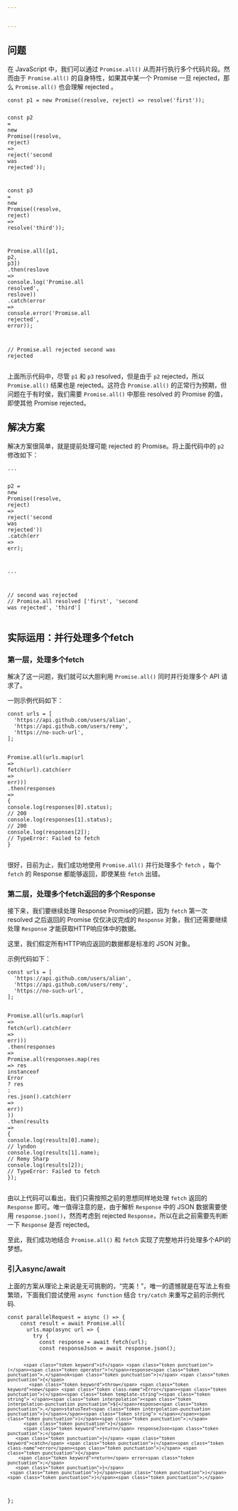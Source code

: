 ```yaml
---


---
```


<h2 id="问题">问题</h2>
<p>在 JavaScript 中，我们可以通过 <code>Promise.all()</code> 从而并行执行多个代码片段。然而由于 <code>Promise.all()</code> 的自身特性，如果其中某一个 Promise 一旦 rejected，那么 <code>Promise.all()</code> 也会理解 rejected 。</p>
<pre class=" language-javascript"><code class="prism  language-javascript"><span class="token keyword">const</span> p1 <span class="token operator">=</span> <span class="token keyword">new</span> <span class="token class-name">Promise</span><span class="token punctuation">(</span><span class="token punctuation">(</span>resolve<span class="token punctuation">,</span> reject<span class="token punctuation">)</span> <span class="token operator">=&gt;</span> <span class="token function">resolve</span><span class="token punctuation">(</span><span class="token string">'first'</span><span class="token punctuation">)</span><span class="token punctuation">)</span><span class="token punctuation">;</span>

<span class="token keyword">const</span> p2 <span class="token operator">=</span> <span class="token keyword">new</span> <span class="token class-name">Promise</span><span class="token punctuation">(</span><span class="token punctuation">(</span>resolve<span class="token punctuation">,</span> reject<span class="token punctuation">)</span> <span class="token operator">=&gt;</span> <span class="token function">reject</span><span class="token punctuation">(</span><span class="token string">'second was rejected'</span><span class="token punctuation">)</span><span class="token punctuation">)</span><span class="token punctuation">;</span>

<span class="token keyword">const</span> p3 <span class="token operator">=</span> <span class="token keyword">new</span> <span class="token class-name">Promise</span><span class="token punctuation">(</span><span class="token punctuation">(</span>resolve<span class="token punctuation">,</span> reject<span class="token punctuation">)</span> <span class="token operator">=&gt;</span> <span class="token function">resolve</span><span class="token punctuation">(</span><span class="token string">'third'</span><span class="token punctuation">)</span><span class="token punctuation">)</span><span class="token punctuation">;</span>

Promise<span class="token punctuation">.</span><span class="token function">all</span><span class="token punctuation">(</span><span class="token punctuation">[</span>p1<span class="token punctuation">,</span> p2<span class="token punctuation">,</span> p3<span class="token punctuation">]</span><span class="token punctuation">)</span>
<span class="token punctuation">.</span><span class="token function">then</span><span class="token punctuation">(</span>reslove <span class="token operator">=&gt;</span> console<span class="token punctuation">.</span><span class="token function">log</span><span class="token punctuation">(</span><span class="token string">'Promise.all resolved'</span><span class="token punctuation">,</span> reslove<span class="token punctuation">)</span><span class="token punctuation">)</span>
<span class="token punctuation">.</span><span class="token keyword">catch</span><span class="token punctuation">(</span>error <span class="token operator">=&gt;</span> console<span class="token punctuation">.</span><span class="token function">error</span><span class="token punctuation">(</span><span class="token string">'Promise.all rejected'</span><span class="token punctuation">,</span> error<span class="token punctuation">)</span><span class="token punctuation">)</span><span class="token punctuation">;</span>

<span class="token comment">// Promise.all rejected second was rejected</span>
</code></pre>
<p>上面所示代码中，尽管 <code>p1</code> 和 <code>p3</code> resolved，但是由于 <code>p2</code> rejected，所以 <code>Promise.all()</code> 结果也是 rejected。这符合 <code>Promise.all()</code> 的正常行为预期，但问题在于有时侯，我们需要 <code>Promise.all()</code> 中那些  resolved 的 Promise 的值，即使其他 Promise rejected。</p>
<h2 id="解决方案">解决方案</h2>
<p>解决方案很简单，就是提前处理可能 rejected 的 Promise。将上面代码中的 <code>p2</code> 修改如下：</p>
<pre class=" language-javascript"><code class="prism  language-javascript"><span class="token operator">...</span>

p2 <span class="token operator">=</span> <span class="token keyword">new</span> <span class="token class-name">Promise</span><span class="token punctuation">(</span><span class="token punctuation">(</span>resolve<span class="token punctuation">,</span> reject<span class="token punctuation">)</span> <span class="token operator">=&gt;</span> <span class="token function">reject</span><span class="token punctuation">(</span><span class="token string">'second was rejected'</span><span class="token punctuation">)</span><span class="token punctuation">)</span>
<span class="token punctuation">.</span><span class="token keyword">catch</span><span class="token punctuation">(</span>err <span class="token operator">=&gt;</span> err<span class="token punctuation">)</span><span class="token punctuation">;</span>

<span class="token operator">...</span>

<span class="token comment">// second was rejected</span>
<span class="token comment">// Promise.all resolved ['first', 'second was rejected', 'third']</span>
</code></pre>
<h2 id="实际运用：并行处理多个fetch">实际运用：并行处理多个fetch</h2>
<h3 id="第一层，处理多个fetch">第一层，处理多个fetch</h3>
<p>解决了这一问题，我们就可以大胆利用 <code>Promise.all()</code> 同时并行处理多个 API 请求了。</p>
<p>一则示例代码如下：</p>
<pre class=" language-javascript"><code class="prism  language-javascript"><span class="token keyword">const</span> urls <span class="token operator">=</span> <span class="token punctuation">[</span>
  <span class="token string">'https://api.github.com/users/alian'</span><span class="token punctuation">,</span>
  <span class="token string">'https://api.github.com/users/remy'</span><span class="token punctuation">,</span>
  <span class="token string">'https://no-such-url'</span><span class="token punctuation">,</span>
<span class="token punctuation">]</span><span class="token punctuation">;</span>

Promise<span class="token punctuation">.</span><span class="token function">all</span><span class="token punctuation">(</span>urls<span class="token punctuation">.</span><span class="token function">map</span><span class="token punctuation">(</span>url <span class="token operator">=&gt;</span> <span class="token function">fetch</span><span class="token punctuation">(</span>url<span class="token punctuation">)</span><span class="token punctuation">.</span><span class="token keyword">catch</span><span class="token punctuation">(</span>err <span class="token operator">=&gt;</span> err<span class="token punctuation">)</span><span class="token punctuation">)</span><span class="token punctuation">)</span>
<span class="token punctuation">.</span><span class="token function">then</span><span class="token punctuation">(</span>responses <span class="token operator">=&gt;</span> <span class="token punctuation">{</span>
  console<span class="token punctuation">.</span><span class="token function">log</span><span class="token punctuation">(</span>responses<span class="token punctuation">[</span><span class="token number">0</span><span class="token punctuation">]</span><span class="token punctuation">.</span>status<span class="token punctuation">)</span><span class="token punctuation">;</span> <span class="token comment">// 200</span>
  console<span class="token punctuation">.</span><span class="token function">log</span><span class="token punctuation">(</span>responses<span class="token punctuation">[</span><span class="token number">1</span><span class="token punctuation">]</span><span class="token punctuation">.</span>status<span class="token punctuation">)</span><span class="token punctuation">;</span> <span class="token comment">// 200</span>
  console<span class="token punctuation">.</span><span class="token function">log</span><span class="token punctuation">(</span>responses<span class="token punctuation">[</span><span class="token number">2</span><span class="token punctuation">]</span><span class="token punctuation">)</span><span class="token punctuation">;</span> <span class="token comment">// TypeError: Failed to fetch</span>
<span class="token punctuation">}</span>
</code></pre>
<p>很好，目前为止，我们成功地使用 <code>Promise.all()</code> 并行处理多个 <code>fetch</code> ，每个 <code>fetch</code> 的 Response 都能够返回，即使某些 <code>fetch</code> 出错。</p>
<h3 id="第二层，处理多个fetch返回的多个response">第二层，处理多个fetch返回的多个Response</h3>
<p>接下来，我们要继续处理 Response Promise的问题，因为 <code>fetch</code> 第一次 resolved 之后返回的 Promise 仅仅决议完成的 <code>Response</code> 对象，我们还需要继续处理 <code>Response</code> 才能获取HTTP响应体中的数据。</p>
<p>这里，我们假定所有HTTP响应返回的数据都是标准的 JSON 对象。</p>
<p>示例代码如下：</p>
<pre class=" language-javascript"><code class="prism  language-javascript"><span class="token keyword">const</span> urls <span class="token operator">=</span> <span class="token punctuation">[</span>
  <span class="token string">'https://api.github.com/users/alian'</span><span class="token punctuation">,</span>
  <span class="token string">'https://api.github.com/users/remy'</span><span class="token punctuation">,</span>
  <span class="token string">'https://no-such-url'</span><span class="token punctuation">,</span>
<span class="token punctuation">]</span><span class="token punctuation">;</span>

Promise<span class="token punctuation">.</span><span class="token function">all</span><span class="token punctuation">(</span>urls<span class="token punctuation">.</span><span class="token function">map</span><span class="token punctuation">(</span>url <span class="token operator">=&gt;</span> <span class="token function">fetch</span><span class="token punctuation">(</span>url<span class="token punctuation">)</span><span class="token punctuation">.</span><span class="token keyword">catch</span><span class="token punctuation">(</span>err <span class="token operator">=&gt;</span> err<span class="token punctuation">)</span><span class="token punctuation">)</span><span class="token punctuation">)</span>
  <span class="token punctuation">.</span><span class="token function">then</span><span class="token punctuation">(</span>responses <span class="token operator">=&gt;</span> Promise<span class="token punctuation">.</span><span class="token function">all</span><span class="token punctuation">(</span>responses<span class="token punctuation">.</span><span class="token function">map</span><span class="token punctuation">(</span>res <span class="token operator">=&gt;</span> 
    res <span class="token keyword">instanceof</span> <span class="token class-name">Error</span> <span class="token operator">?</span> res <span class="token punctuation">:</span> res<span class="token punctuation">.</span><span class="token function">json</span><span class="token punctuation">(</span><span class="token punctuation">)</span><span class="token punctuation">.</span><span class="token keyword">catch</span><span class="token punctuation">(</span>err <span class="token operator">=&gt;</span> err<span class="token punctuation">)</span><span class="token punctuation">)</span>
  <span class="token punctuation">)</span><span class="token punctuation">)</span>
  <span class="token punctuation">.</span><span class="token function">then</span><span class="token punctuation">(</span>results <span class="token operator">=&gt;</span> <span class="token punctuation">{</span>
    console<span class="token punctuation">.</span><span class="token function">log</span><span class="token punctuation">(</span>results<span class="token punctuation">[</span><span class="token number">0</span><span class="token punctuation">]</span><span class="token punctuation">.</span>name<span class="token punctuation">)</span><span class="token punctuation">;</span> <span class="token comment">// lyndon</span>
    console<span class="token punctuation">.</span><span class="token function">log</span><span class="token punctuation">(</span>results<span class="token punctuation">[</span><span class="token number">1</span><span class="token punctuation">]</span><span class="token punctuation">.</span>name<span class="token punctuation">)</span><span class="token punctuation">;</span> <span class="token comment">// Remy Sharp</span>
    console<span class="token punctuation">.</span><span class="token function">log</span><span class="token punctuation">(</span>results<span class="token punctuation">[</span><span class="token number">2</span><span class="token punctuation">]</span><span class="token punctuation">)</span><span class="token punctuation">;</span> <span class="token comment">// TypeError: Failed to fetch</span>
  <span class="token punctuation">}</span><span class="token punctuation">)</span><span class="token punctuation">;</span>
</code></pre>
<p>由以上代码可以看出，我们只需按照之前的思想同样地处理 <code>fetch</code> 返回的 <code>Response</code> 即可。唯一值得注意的是，由于解析 <code>Response</code> 中的 JSON 数据需要使用 <code>response.json()</code>，然而考虑到 rejected <code>Response</code>，所以在此之前需要先判断一下 <code>Response</code> 是否 rejected。</p>
<p>至此，我们成功地结合 <code>Promise.all()</code> 和 <code>fetch</code> 实现了完整地并行处理多个API的梦想。</p>
<h3 id="引入asyncawait">引入async/await</h3>
<p>上面的方案从理论上来说是无可挑剔的，“完美！”，唯一的遗憾就是在写法上有些繁琐，下面我们尝试使用 <code>async function</code> 结合 <code>try/catch</code> 来重写之前的示例代码.</p>
<pre class=" language-javascript"><code class="prism  language-javascript"><span class="token keyword">const</span> parallelRequest <span class="token operator">=</span> <span class="token keyword">async</span> <span class="token punctuation">(</span><span class="token punctuation">)</span> <span class="token operator">=&gt;</span> <span class="token punctuation">{</span>
	<span class="token keyword">const</span> result <span class="token operator">=</span> <span class="token keyword">await</span> Promise<span class="token punctuation">.</span><span class="token function">all</span><span class="token punctuation">(</span>  
	  urls<span class="token punctuation">.</span><span class="token function">map</span><span class="token punctuation">(</span><span class="token keyword">async</span> url <span class="token operator">=&gt;</span> <span class="token punctuation">{</span>
	    <span class="token keyword">try</span> <span class="token punctuation">{</span>
	      <span class="token keyword">const</span> response <span class="token operator">=</span> <span class="token keyword">await</span> <span class="token function">fetch</span><span class="token punctuation">(</span>url<span class="token punctuation">)</span><span class="token punctuation">;</span>
	      <span class="token keyword">const</span> responseJson <span class="token operator">=</span> <span class="token keyword">await</span> response<span class="token punctuation">.</span><span class="token function">json</span><span class="token punctuation">(</span><span class="token punctuation">)</span><span class="token punctuation">;</span>
	      
	      <span class="token keyword">if</span> <span class="token punctuation">(</span><span class="token operator">!</span>response<span class="token punctuation">.</span>ok<span class="token punctuation">)</span> <span class="token punctuation">{</span>
	        <span class="token keyword">throw</span> <span class="token keyword">new</span> <span class="token class-name">Error</span><span class="token punctuation">(</span><span class="token template-string"><span class="token string">`</span><span class="token interpolation"><span class="token interpolation-punctuation punctuation">${</span>response<span class="token punctuation">.</span>statusText<span class="token interpolation-punctuation punctuation">}</span></span><span class="token string">`</span></span><span class="token punctuation">)</span><span class="token punctuation">;</span>
	      <span class="token punctuation">}</span> 
	      <span class="token keyword">return</span> responseJson<span class="token punctuation">;</span>  
	   <span class="token punctuation">}</span> <span class="token keyword">catch</span> <span class="token punctuation">(</span><span class="token class-name">error</span><span class="token punctuation">)</span> <span class="token punctuation">{</span>  
	    <span class="token keyword">return</span> error<span class="token punctuation">;</span>
	   <span class="token punctuation">}</span>
	 <span class="token punctuation">}</span><span class="token punctuation">)</span>
	<span class="token punctuation">)</span><span class="token punctuation">;</span>
<span class="token punctuation">}</span><span class="token punctuation">;</span>
</code></pre>

